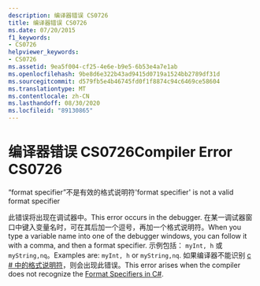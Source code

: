 ```yaml
---
description: 编译器错误 CS0726
title: 编译器错误 CS0726
ms.date: 07/20/2015
f1_keywords:
- CS0726
helpviewer_keywords:
- CS0726
ms.assetid: 9ea5f004-cf25-4e6e-b9e5-6b53e4a7e1ab
ms.openlocfilehash: 9be8d6e322b43ad9415d0719a1524bb2789df31d
ms.sourcegitcommit: d579fb5e4b46745fd0f1f8874c94c6469ce58604
ms.translationtype: MT
ms.contentlocale: zh-CN
ms.lasthandoff: 08/30/2020
ms.locfileid: "89130865"
---
```

# <a name="compiler-error-cs0726"></a><span data-ttu-id="981c2-103">编译器错误 CS0726</span><span class="sxs-lookup"><span data-stu-id="981c2-103">Compiler Error CS0726</span></span>
<span data-ttu-id="981c2-104">“format specifier”不是有效的格式说明符</span><span class="sxs-lookup"><span data-stu-id="981c2-104">'format specifier' is not a valid format specifier</span></span>  
  
 <span data-ttu-id="981c2-105">此错误将出现在调试器中。</span><span class="sxs-lookup"><span data-stu-id="981c2-105">This error occurs in the debugger.</span></span> <span data-ttu-id="981c2-106">在某一调试器窗口中键入变量名时，可在其后加一个逗号，再加一个格式说明符。</span><span class="sxs-lookup"><span data-stu-id="981c2-106">When you type a variable name into one of the debugger windows, you can follow it with a comma, and then a format specifier.</span></span> <span data-ttu-id="981c2-107">示例包括： `myInt, h` 或 `myString,nq`。</span><span class="sxs-lookup"><span data-stu-id="981c2-107">Examples are: `myInt, h` or `myString,nq`.</span></span> <span data-ttu-id="981c2-108">如果编译器不能识别 [c # 中的格式说明符](/visualstudio/debugger/format-specifiers-in-csharp)，则会出现此错误。</span><span class="sxs-lookup"><span data-stu-id="981c2-108">This error arises when the compiler does not recognize the [Format Specifiers in C#](/visualstudio/debugger/format-specifiers-in-csharp).</span></span>
